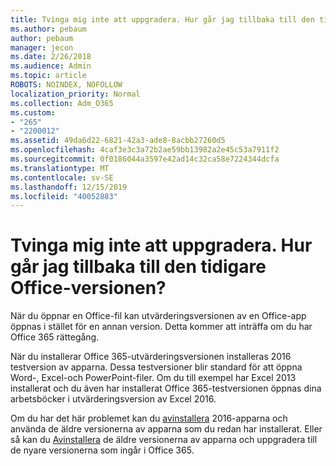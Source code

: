 ```yaml
---
title: Tvinga mig inte att uppgradera. Hur går jag tillbaka till den tidigare Office-versionen?
ms.author: pebaum
author: pebaum
manager: jecon
ms.date: 2/26/2018
ms.audience: Admin
ms.topic: article
ROBOTS: NOINDEX, NOFOLLOW
localization_priority: Normal
ms.collection: Adm_O365
ms.custom:
- "265"
- "2200012"
ms.assetid: 49da6d22-6821-42a3-ade8-8acbb27260d5
ms.openlocfilehash: 4caf3e3c3a72b2ae59bb13982a2e45c53a7911f2
ms.sourcegitcommit: 0f0186044a3597e42ad14c32ca58e7224344dcfa
ms.translationtype: MT
ms.contentlocale: sv-SE
ms.lasthandoff: 12/15/2019
ms.locfileid: "40052883"
---
```

# <a name="dont-force-me-to-upgrade-how-do-i-go-back-to-the-previous-office-version"></a>Tvinga mig inte att uppgradera. Hur går jag tillbaka till den tidigare Office-versionen?

När du öppnar en Office-fil kan utvärderingsversionen av en Office-app öppnas i stället för en annan version. Detta kommer att inträffa om du har Office 365 rättegång.
  
När du installerar Office 365-utvärderingsversionen installeras 2016 testversion av apparna. Dessa testversioner blir standard för att öppna Word-, Excel-och PowerPoint-filer. Om du till exempel har Excel 2013 installerat och du även har installerat Office 365-testversionen öppnas dina arbetsböcker i utvärderingsversion av Excel 2016.
  
Om du har det här problemet kan du [avinstallera](https://support.office.com/article/9dd49b83-264a-477a-8fcc-2fdf5dbf61d8.aspx) 2016-apparna och använda de äldre versionerna av apparna som du redan har installerat. Eller så kan du [Avinstallera](https://support.office.com/article/9dd49b83-264a-477a-8fcc-2fdf5dbf61d8.aspx) de äldre versionerna av apparna och uppgradera till de nyare versionerna som ingår i Office 365.
